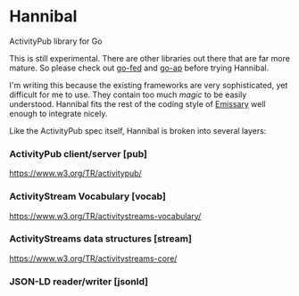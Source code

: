 # Hannibal
ActivityPub library for Go

This is still experimental. There are other libraries out there that are far more mature. So please check out [go-fed](https://github.com/go-fed) and [go-ap](https://github.com/go-ap) before trying Hannibal.

I'm writing this because the existing frameworks are very sophisticated, yet difficult for me to use.  They contain too much *magic* to be easily understood.  Hannibal fits the rest of the coding style of [Emissary](https://github.com/EmissarySocial/emissary) well enough to integrate nicely.

Like the ActivityPub spec itself, Hannibal is broken into several layers:

### ActivityPub client/server [pub]
https://www.w3.org/TR/activitypub/

### ActivityStream Vocabulary [vocab]
https://www.w3.org/TR/activitystreams-vocabulary/

### ActivityStreams data structures [stream]
https://www.w3.org/TR/activitystreams-core/

### JSON-LD reader/writer [jsonld]